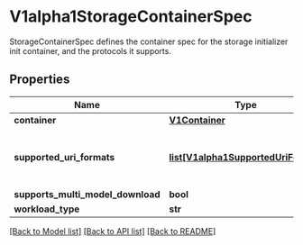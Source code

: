 # V1alpha1StorageContainerSpec

StorageContainerSpec defines the container spec for the storage initializer init container, and the protocols it supports.
## Properties
Name | Type | Description | Notes
------------ | ------------- | ------------- | -------------
**container** | [**V1Container**](https://github.com/kubernetes-client/python/blob/master/kubernetes/docs/V1Container.md) |  | 
**supported_uri_formats** | [**list[V1alpha1SupportedUriFormat]**](V1alpha1SupportedUriFormat.md) | List of URI formats that this container supports | 
**supports_multi_model_download** | **bool** |  | [optional] 
**workload_type** | **str** |  | [optional] 

[[Back to Model list]](../README.md#documentation-for-models) [[Back to API list]](../README.md#documentation-for-api-endpoints) [[Back to README]](../README.md)


